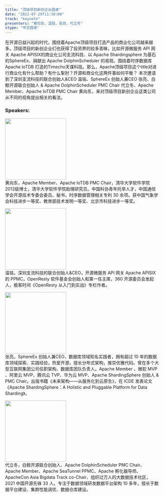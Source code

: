 ```yaml
---
title: "顶级项目新创企业圆桌"
date: "2022-07-29T11:30:00" 
track: "keynote"
presenters: "黄向东，温铭，张亮，代立冬"
stype: "中文圆桌"
---
```

在开源日益兴起的时代，围绕着Apache顶级项目打造产品的商业化公司越来越多。顶级项目的新创企业们也获得了投资界的较多青睐，比如开源微服务 API 网关 Apache APISIX的商业化公司支流科技、以 Apache Shardingsphere 为基石的SphereEx、捐献出 Apache DolphinScheduler 的易观、围绕着时序数据库 Apache IoTDB 打造的Timecho天谋科技。那么，Apache顶级项目这个title对进行商业化有什么帮助？有什么掣肘？开源和商业化这两件事如何平衡？
本次邀请到了深圳支流科技的联合创始人&CEO 温铭、SphereEx 创始人兼CEO 张亮、白鲸开源联合创始人 & Apache DolphinScheduler PMC Chair 代立冬、Apache Member、Apache IoTDB PMC Chair 黄向东，来对顶级项目新创企业这类公司从不同的视角提出相关的看法。

### Speakers: 
<img src="images/speaker/2013.png" width="200" /><br>
黄向东，Apache Member、Apache IoTDB PMC Chair，清华大学软件学院2012级博士，清华大学软件学院助理研究员。中国科协青年托举人才，中国通信学会开源技术专委会委员、秘书，时序数据管理相关专利 30 余项。获中国气象学会科技进步一等奖、教育部技术发明一等奖、北京市科技进步一等奖。

<img src="images/speaker/2013_1.png" width="200" /><br>
温铭，深圳支流科技的联合创始人&CEO，开源微服务 API 网关 Apache APISIX 的 PPMC，OpenResty 软件基金会创始人和第一任主席，360 开源委员会发起人，极客时间《OpenResty 从入门到实战》专栏作者。

<img src="images/speaker/2013_2.png" width="200" /><br>
张亮，SphereEx 创始人兼CEO，数据库领域知名实践者，拥有超过 10 年的数据库领域探索、实践经验，热爱开源，擅长分布式架构，推崇优雅代码。曾在多个大型互联网集团公司任职架构、数据库团队负责人。Apache Member 、微软 MVP 、阿里云 MVP、腾讯云 TVP、华为云 MVP、Apache ShardingSphere 创始人 & PMC Chair。出版书籍《未来架构——从服务化到云原生》，在 ICDE 发表论文《Apache ShardingSphere：A Holistic and Pluggable Platform for Data Sharding》。

<img src="images/speaker/2013_3.png" width="200" /><br>
代立冬，白鲸开源联合创始人、Apache DolphinScheduler PMC Chair、Apache Member、Apache SeaTunnel PPMC、Apache 孵化器导师、ApacheCon Asia Bigdata Track co-Chair、组织过万人的大数据技术社区，2021 中国开源先锋 33 人。专注于数据领域研发数据平台架构 10 多年，擅长于数据平台建设、集群性能调优、数据仓库建设。
